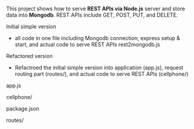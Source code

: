 This project shows how to serve **REST APIs via Node.js** server and store data into **Mongodb**.  REST APIs include GET, POST, PUT, and DELETE.

Initial simple version
- all code in one file including Mongodb connection, express setup & start, and actual code to serve REST APIs
rest2mongodb.js

Refactored version
- Refactroed the initial simple version into application (app.js), request routing part (routes/), and actual code to serve REST APIs (cellphone/)

app.js

cellphone/

package.json

routes/

